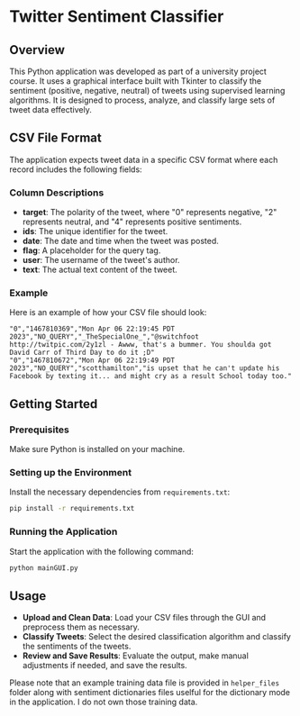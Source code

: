 # Twitter Sentiment Classifier

## Overview
This Python application was developed as part of a university project course. It uses a graphical interface built with Tkinter to classify the sentiment (positive, negative, neutral) of tweets using supervised learning algorithms. It is designed to process, analyze, and classify large sets of tweet data effectively.

## CSV File Format
The application expects tweet data in a specific CSV format where each record includes the following fields:

### Column Descriptions
- **target**: The polarity of the tweet, where "0" represents negative, "2" represents neutral, and "4" represents positive sentiments.
- **ids**: The unique identifier for the tweet.
- **date**: The date and time when the tweet was posted.
- **flag**: A placeholder for the query tag. 
- **user**: The username of the tweet's author.
- **text**: The actual text content of the tweet.

### Example
Here is an example of how your CSV file should look:
```
"0","1467810369","Mon Apr 06 22:19:45 PDT 2023","NO_QUERY","_TheSpecialOne_","@switchfoot http://twitpic.com/2y1zl - Awww, that's a bummer. You shoulda got David Carr of Third Day to do it ;D"
"0","1467810672","Mon Apr 06 22:19:49 PDT 2023","NO_QUERY","scotthamilton","is upset that he can't update his Facebook by texting it... and might cry as a result School today too."
```

## Getting Started

### Prerequisites
Make sure Python is installed on your machine.

### Setting up the Environment
Install the necessary dependencies from `requirements.txt`:
```bash
pip install -r requirements.txt
```

### Running the Application
Start the application with the following command:
```bash
python mainGUI.py
```

## Usage
- **Upload and Clean Data**: Load your CSV files through the GUI and preprocess them as necessary.
- **Classify Tweets**: Select the desired classification algorithm and classify the sentiments of the tweets.
- **Review and Save Results**: Evaluate the output, make manual adjustments if needed, and save the results.

Please note that an example training data file is provided in `helper_files` folder along with sentiment dictionaries files uselful for the dictionary mode in the application. I do not own those training data. 
